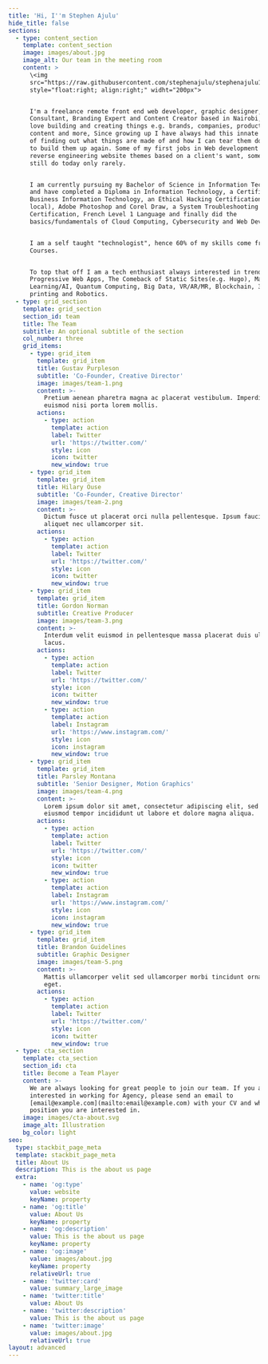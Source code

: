 ```yaml
---
title: 'Hi, I''m Stephen Ajulu'
hide_title: false
sections:
  - type: content_section
    template: content_section
    image: images/about.jpg
    image_alt: Our team in the meeting room
    content: >
      \<img
      src="https://raw.githubusercontent.com/stephenajulu/stephenajulu13/master/static/images/author.jpg"
      style="float:right; align:right;" widht="200px">


      I'm a freelance remote front end web developer, graphic designer, I.T
      Consultant, Branding Expert and Content Creator based in Nairobi, Kenya. I
      love building and creating things e.g. brands, companies, products, tools,
      content and more, Since growing up I have always had this innate curiosity
      of finding out what things are made of and how I can tear them down only
      to build them up again. Some of my first jobs in Web development was
      reverse engineering website themes based on a client's want, something i
      still do today only rarely.


      I am currently pursuing my Bachelor of Science in Information Technology
      and have completed a Diploma in Information Technology, a Certificate in
      Business Information Technology, an Ethical Hacking Certification(CEH
      local), Adobe Photoshop and Corel Draw, a System Troubleshooting
      Certification, French Level 1 Language and finally did the
      basics/fundamentals of Cloud Computing, Cybersecurity and Web Development.


      I am a self taught "technologist", hence 60% of my skills come from Online
      Courses.


      To top that off I am a tech enthusiast always interested in trends such as
      Progressive Web Apps, The Comeback of Static Sites(e.g. Hugo), Machine
      Learning/AI, Quantum Computing, Big Data, VR/AR/MR, Blockchain, 3D
      printing and Robotics.
  - type: grid_section
    template: grid_section
    section_id: team
    title: The Team
    subtitle: An optional subtitle of the section
    col_number: three
    grid_items:
      - type: grid_item
        template: grid_item
        title: Gustav Purpleson
        subtitle: 'Co-Founder, Creative Director'
        image: images/team-1.png
        content: >-
          Pretium aenean pharetra magna ac placerat vestibulum. Imperdiet sed
          euismod nisi porta lorem mollis.
        actions:
          - type: action
            template: action
            label: Twitter
            url: 'https://twitter.com/'
            style: icon
            icon: twitter
            new_window: true
      - type: grid_item
        template: grid_item
        title: Hilary Ouse
        subtitle: 'Co-Founder, Creative Director'
        image: images/team-2.png
        content: >-
          Dictum fusce ut placerat orci nulla pellentesque. Ipsum faucibus vitae
          aliquet nec ullamcorper sit.
        actions:
          - type: action
            template: action
            label: Twitter
            url: 'https://twitter.com/'
            style: icon
            icon: twitter
            new_window: true
      - type: grid_item
        template: grid_item
        title: Gordon Norman
        subtitle: Creative Producer
        image: images/team-3.png
        content: >-
          Interdum velit euismod in pellentesque massa placerat duis ultricies
          lacus.
        actions:
          - type: action
            template: action
            label: Twitter
            url: 'https://twitter.com/'
            style: icon
            icon: twitter
            new_window: true
          - type: action
            template: action
            label: Instagram
            url: 'https://www.instagram.com/'
            style: icon
            icon: instagram
            new_window: true
      - type: grid_item
        template: grid_item
        title: Parsley Montana
        subtitle: 'Senior Designer, Motion Graphics'
        image: images/team-4.png
        content: >-
          Lorem ipsum dolor sit amet, consectetur adipiscing elit, sed do
          eiusmod tempor incididunt ut labore et dolore magna aliqua.
        actions:
          - type: action
            template: action
            label: Twitter
            url: 'https://twitter.com/'
            style: icon
            icon: twitter
            new_window: true
          - type: action
            template: action
            label: Instagram
            url: 'https://www.instagram.com/'
            style: icon
            icon: instagram
            new_window: true
      - type: grid_item
        template: grid_item
        title: Brandon Guidelines
        subtitle: Graphic Designer
        image: images/team-5.png
        content: >-
          Mattis ullamcorper velit sed ullamcorper morbi tincidunt ornare massa
          eget.
        actions:
          - type: action
            template: action
            label: Twitter
            url: 'https://twitter.com/'
            style: icon
            icon: twitter
            new_window: true
  - type: cta_section
    template: cta_section
    section_id: cta
    title: Become a Team Player
    content: >-
      We are always looking for great people to join our team. If you are
      interested in working for Agency, please send an email to
      [email@example.com](mailto:email@example.com) with your CV and which
      position you are interested in.
    image: images/cta-about.svg
    image_alt: Illustration
    bg_color: light
seo:
  type: stackbit_page_meta
  template: stackbit_page_meta
  title: About Us
  description: This is the about us page
  extra:
    - name: 'og:type'
      value: website
      keyName: property
    - name: 'og:title'
      value: About Us
      keyName: property
    - name: 'og:description'
      value: This is the about us page
      keyName: property
    - name: 'og:image'
      value: images/about.jpg
      keyName: property
      relativeUrl: true
    - name: 'twitter:card'
      value: summary_large_image
    - name: 'twitter:title'
      value: About Us
    - name: 'twitter:description'
      value: This is the about us page
    - name: 'twitter:image'
      value: images/about.jpg
      relativeUrl: true
layout: advanced
---
```

